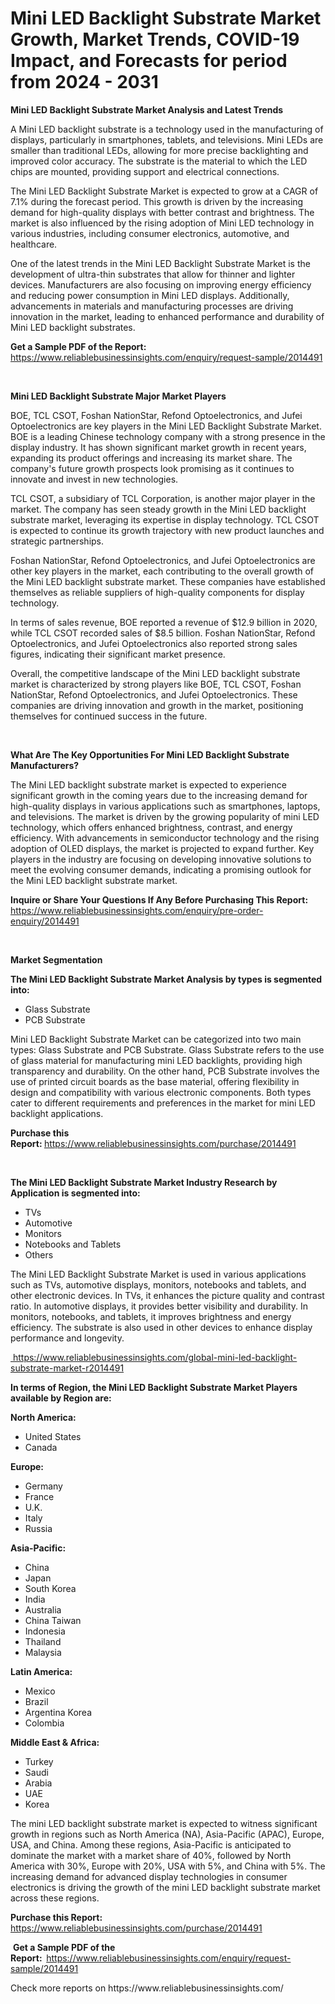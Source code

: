 <p><h1>Mini LED Backlight Substrate Market Growth, Market Trends, COVID-19 Impact, and Forecasts for period from 2024 - 2031</h1></p><p><strong>Mini LED Backlight Substrate Market Analysis and Latest Trends</strong></p>
<p><p>A Mini LED backlight substrate is a technology used in the manufacturing of displays, particularly in smartphones, tablets, and televisions. Mini LEDs are smaller than traditional LEDs, allowing for more precise backlighting and improved color accuracy. The substrate is the material to which the LED chips are mounted, providing support and electrical connections.</p><p>The Mini LED Backlight Substrate Market is expected to grow at a CAGR of 7.1% during the forecast period. This growth is driven by the increasing demand for high-quality displays with better contrast and brightness. The market is also influenced by the rising adoption of Mini LED technology in various industries, including consumer electronics, automotive, and healthcare.</p><p>One of the latest trends in the Mini LED Backlight Substrate Market is the development of ultra-thin substrates that allow for thinner and lighter devices. Manufacturers are also focusing on improving energy efficiency and reducing power consumption in Mini LED displays. Additionally, advancements in materials and manufacturing processes are driving innovation in the market, leading to enhanced performance and durability of Mini LED backlight substrates.</p></p>
<p><strong>Get a Sample PDF of the Report:&nbsp;</strong> <a href="https://www.reliablebusinessinsights.com/enquiry/request-sample/2014491">https://www.reliablebusinessinsights.com/enquiry/request-sample/2014491</a></p>
<p>&nbsp;</p>
<p><strong>Mini LED Backlight Substrate Major Market Players</strong></p>
<p><p>BOE, TCL CSOT, Foshan NationStar, Refond Optoelectronics, and Jufei Optoelectronics are key players in the Mini LED Backlight Substrate Market. BOE is a leading Chinese technology company with a strong presence in the display industry. It has shown significant market growth in recent years, expanding its product offerings and increasing its market share. The company's future growth prospects look promising as it continues to innovate and invest in new technologies.</p><p>TCL CSOT, a subsidiary of TCL Corporation, is another major player in the market. The company has seen steady growth in the Mini LED backlight substrate market, leveraging its expertise in display technology. TCL CSOT is expected to continue its growth trajectory with new product launches and strategic partnerships.</p><p>Foshan NationStar, Refond Optoelectronics, and Jufei Optoelectronics are other key players in the market, each contributing to the overall growth of the Mini LED backlight substrate market. These companies have established themselves as reliable suppliers of high-quality components for display technology.</p><p>In terms of sales revenue, BOE reported a revenue of $12.9 billion in 2020, while TCL CSOT recorded sales of $8.5 billion. Foshan NationStar, Refond Optoelectronics, and Jufei Optoelectronics also reported strong sales figures, indicating their significant market presence.</p><p>Overall, the competitive landscape of the Mini LED backlight substrate market is characterized by strong players like BOE, TCL CSOT, Foshan NationStar, Refond Optoelectronics, and Jufei Optoelectronics. These companies are driving innovation and growth in the market, positioning themselves for continued success in the future.</p></p>
<p>&nbsp;</p>
<p><strong>What Are The Key Opportunities For Mini LED Backlight Substrate Manufacturers?</strong></p>
<p><p>The Mini LED backlight substrate market is expected to experience significant growth in the coming years due to the increasing demand for high-quality displays in various applications such as smartphones, laptops, and televisions. The market is driven by the growing popularity of mini LED technology, which offers enhanced brightness, contrast, and energy efficiency. With advancements in semiconductor technology and the rising adoption of OLED displays, the market is projected to expand further. Key players in the industry are focusing on developing innovative solutions to meet the evolving consumer demands, indicating a promising outlook for the Mini LED backlight substrate market.</p></p>
<p><strong>Inquire or Share Your Questions If Any Before Purchasing This Report:</strong> <a href="https://www.reliablebusinessinsights.com/enquiry/pre-order-enquiry/2014491">https://www.reliablebusinessinsights.com/enquiry/pre-order-enquiry/2014491</a></p>
<p>&nbsp;</p>
<p><strong>Market Segmentation</strong></p>
<p><strong>The Mini LED Backlight Substrate Market Analysis by types is segmented into:</strong></p>
<p><ul><li>Glass Substrate</li><li>PCB Substrate</li></ul></p>
<p><p>Mini LED Backlight Substrate Market can be categorized into two main types: Glass Substrate and PCB Substrate. Glass Substrate refers to the use of glass material for manufacturing mini LED backlights, providing high transparency and durability. On the other hand, PCB Substrate involves the use of printed circuit boards as the base material, offering flexibility in design and compatibility with various electronic components. Both types cater to different requirements and preferences in the market for mini LED backlight applications.</p></p>
<p><strong>Purchase this Report:&nbsp;</strong><a href="https://www.reliablebusinessinsights.com/purchase/2014491">https://www.reliablebusinessinsights.com/purchase/2014491</a></p>
<p>&nbsp;</p>
<p><strong>The Mini LED Backlight Substrate Market Industry Research by Application is segmented into:</strong></p>
<p><ul><li>TVs</li><li>Automotive</li><li>Monitors</li><li>Notebooks and Tablets</li><li>Others</li></ul></p>
<p><p>The Mini LED Backlight Substrate Market is used in various applications such as TVs, automotive displays, monitors, notebooks and tablets, and other electronic devices. In TVs, it enhances the picture quality and contrast ratio. In automotive displays, it provides better visibility and durability. In monitors, notebooks, and tablets, it improves brightness and energy efficiency. The substrate is also used in other devices to enhance display performance and longevity.</p></p>
<p><a href="https://www.reliablebusinessinsights.com/global-mini-led-backlight-substrate-market-r2014491">&nbsp;https://www.reliablebusinessinsights.com/global-mini-led-backlight-substrate-market-r2014491</a></p>
<p><strong>In terms of Region, the Mini LED Backlight Substrate Market Players available by Region are:</strong></p>
<p>
    <p> <strong> North America: </strong>
        <ul>
            <li>United States</li>
            <li>Canada</li>
        </ul>
        </p> 
    <p> <strong> Europe: </strong>
        <ul>
            <li>Germany</li>
            <li>France</li>
            <li>U.K.</li>
            <li>Italy</li>
            <li>Russia</li>
        </ul>
        </p> 
    <p> <strong> Asia-Pacific: </strong>
        <ul>
            <li>China</li>
            <li>Japan</li>
            <li>South Korea</li>
            <li>India</li>
            <li>Australia</li>
            <li>China Taiwan</li>
            <li>Indonesia</li>
            <li>Thailand</li>
            <li>Malaysia</li>
        </ul>
        </p> 
    <p> <strong> Latin America: </strong>
        <ul>
            <li>Mexico</li>
            <li>Brazil</li>
            <li>Argentina Korea</li>
            <li>Colombia</li>
        </ul>
        </p> 
    <p> <strong> Middle East & Africa: </strong>
        <ul>
            <li>Turkey</li>
            <li>Saudi</li>
            <li>Arabia</li>
            <li>UAE</li>
            <li>Korea</li>
        </ul>
    </p>
    </p>
<p><p>The mini LED backlight substrate market is expected to witness significant growth in regions such as North America (NA), Asia-Pacific (APAC), Europe, USA, and China. Among these regions, Asia-Pacific is anticipated to dominate the market with a market share of 40%, followed by North America with 30%, Europe with 20%, USA with 5%, and China with 5%. The increasing demand for advanced display technologies in consumer electronics is driving the growth of the mini LED backlight substrate market across these regions.</p></p>
<p><strong>Purchase this Report: </strong><a href="https://www.reliablebusinessinsights.com/purchase/2014491">https://www.reliablebusinessinsights.com/purchase/2014491</a></p>
<p>&nbsp;<strong>Get a Sample PDF of the Report:&nbsp;&nbsp;</strong><a href="https://www.reliablebusinessinsights.com/enquiry/request-sample/2014491">https://www.reliablebusinessinsights.com/enquiry/request-sample/2014491</a></p>
<p><strong></strong></p>
<p>Check more reports on https://www.reliablebusinessinsights.com/</p>